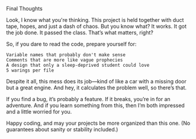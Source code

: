 Final Thoughts

Look, I know what you're thinking. This project is held together with duct tape, hopes, and just a dash of chaos. But you know what? It works. It got the job done. It passed the class. That’s what matters, right?

So, if you dare to read the code, prepare yourself for:

    Variable names that probably don't make sense
    Comments that are more like vague prophecies
    A design that only a sleep-deprived student could love
    5 warings per file

Despite it all, this mess does its job—kind of like a car with a missing door but a great engine. And hey, it calculates the problem well, so there’s that.

If you find a bug, it’s probably a feature. If it breaks, you’re in for an adventure. And if you learn something from this, then I’m both impressed and a little worried for you.

Happy coding, and may your projects be more organized than this one.
(No guarantees about sanity or stability included.)
